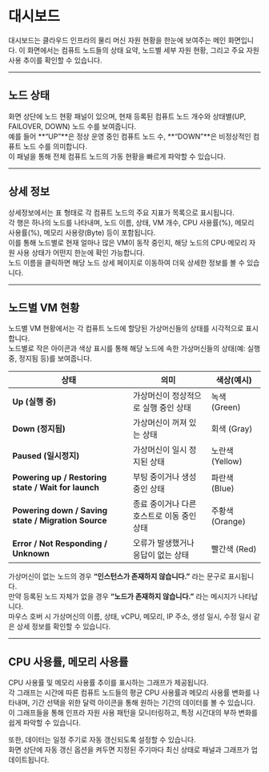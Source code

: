# 대시보드

대시보드는 클라우드 인프라의 물리 머신 자원 현황을 한눈에 보여주는 메인 화면입니다. 이 화면에서는 컴퓨트 노드들의 상태 요약, 노드별 세부 자원 현황, 그리고 주요 자원 사용 추이를 확인할 수 있습니다.

---

## 노드 상태

화면 상단에 노드 현황 패널이 있으며, 현재 등록된 컴퓨트 노드 개수와 상태별(UP, FAILOVER, DOWN) 노드 수를 보여줍니다.  
예를 들어 **“UP”**은 정상 운영 중인 컴퓨트 노드 수, **“DOWN”**은 비정상적인 컴퓨트 노드 수를 의미합니다.  
이 패널을 통해 전체 컴퓨트 노드의 가동 현황을 빠르게 파악할 수 있습니다.

---

## 상세 정보

상세정보에서는 표 형태로 각 컴퓨트 노드의 주요 지표가 목록으로 표시됩니다.  
각 행은 하나의 노드를 나타내며, 노드 이름, 상태, VM 개수, CPU 사용률(%), 메모리 사용률(%), 메모리 사용량(Byte) 등이 포함됩니다.  
이를 통해 노드별로 현재 얼마나 많은 VM이 동작 중인지, 해당 노드의 CPU·메모리 자원 사용 상태가 어떤지 한눈에 확인 가능합니다.  
노드 이름을 클릭하면 해당 노드 상세 페이지로 이동하여 더욱 상세한 정보를 볼 수 있습니다.

---

## 노드별 VM 현황

노드별 VM 현황에서는 각 컴퓨트 노드에 할당된 가상머신들의 상태를 시각적으로 표시합니다.  
노드별로 작은 아이콘과 색상 표시를 통해 해당 노드에 속한 가상머신들의 상태(예: 실행 중, 정지됨 등)를 보여줍니다.

| 상태 | 의미 | 색상(예시) |
|------|------|-------------|
| **Up (실행 중)** | 가상머신이 정상적으로 실행 중인 상태 | 녹색 (Green) |
| **Down (정지됨)** | 가상머신이 꺼져 있는 상태 | 회색 (Gray) |
| **Paused (일시정지)** | 가상머신이 일시 정지된 상태 | 노란색 (Yellow) |
| **Powering up / Restoring state / Wait for launch** | 부팅 중이거나 생성 중인 상태 | 파란색 (Blue) |
| **Powering down / Saving state / Migration Source** | 종료 중이거나 다른 호스트로 이동 중인 상태 | 주황색 (Orange) |
| **Error / Not Responding / Unknown** | 오류가 발생했거나 응답이 없는 상태 | 빨간색 (Red) |

가상머신이 없는 노드의 경우 **“인스턴스가 존재하지 않습니다.”** 라는 문구로 표시됩니다.  
만약 등록된 노드 자체가 없을 경우 **“노드가 존재하지 않습니다.”** 라는 메시지가 나타납니다.  
마우스 호버 시 가상머신의 이름, 상태, vCPU, 메모리, IP 주소, 생성 일시, 수정 일시 같은 상세 정보를 확인할 수 있습니다.

---

## CPU 사용률, 메모리 사용률

CPU 사용률 및 메모리 사용률 추이를 표시하는 그래프가 제공됩니다.  
각 그래프는 시간에 따른 컴퓨트 노드들의 평균 CPU 사용률과 메모리 사용률 변화를 나타내며, 기간 선택을 위한 달력 아이콘을 통해 원하는 기간의 데이터를 볼 수 있습니다.  
이 그래프들을 통해 인프라 자원 사용 패턴을 모니터링하고, 특정 시간대의 부하 변화를 쉽게 파악할 수 있습니다.  

또한, 데이터는 일정 주기로 자동 갱신되도록 설정할 수 있습니다.  
화면 상단에 자동 갱신 옵션을 켜두면 지정된 주기마다 최신 상태로 패널과 그래프가 업데이트됩니다.


